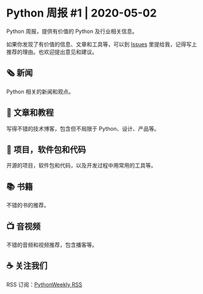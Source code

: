 # Python 周报 #1 | 2020-05-02

Python 周报，提供有价值的 Python 及行业相关信息。

如果你发现了有价值的信息、文章和工具等，可以到 [Issues](https://github.com/qiwihui/PythonWeekly/issues) 里提给我，记得写上推荐的理由。也欢迎提出意见和建议。

## :newspaper_roll: 新闻

Python 相关的新闻和观点。

## :pencil: 文章和教程

写得不错的技术博客，包含但不局限于 Python、设计、产品等。

## :office: 项目，软件包和代码

开源的项目，软件包和代码，以及开发过程中用常用的工具等。

## :books: 书籍

不错的书的推荐。

## :tv: 音视频

不错的音频和视频推荐，包含播客等。

## :coffee: 关注我们

RSS 订阅：[PythonWeekly RSS](https://pyweekly.qiwihui.com/feed.xml)
